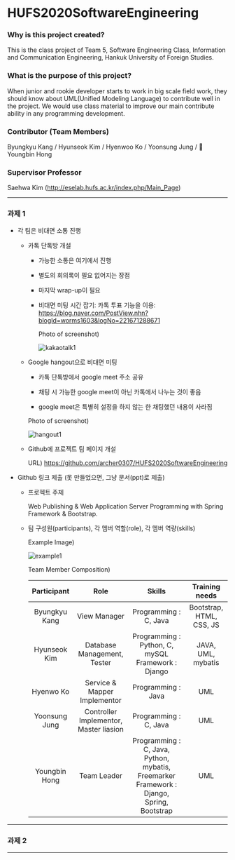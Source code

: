 # HUFS2020SoftwareEngineering

### Why is this project created?
This is the class project of Team 5, Software Engineering Class, Information and Communication Engineering, Hankuk University of Foreign Studies.

### What is the purpose of this project?
When junior and rookie developer starts to work in big scale field work, they should know about UML(Unified Modeling Language) to contribute well in the project. We would use class material to improve our main contribute ability in any programming development.

### Contributor (Team Members)
Byungkyu Kang / Hyunseok Kim / Hyenwoo Ko / Yoonsung Jung / 👑 Youngbin Hong

### Supervisor Professor
Saehwa Kim (http://eselab.hufs.ac.kr/index.php/Main_Page)

- - -

### 과제 1

* 각 팀은 비대면 소통 진행

   - 카톡 단톡방 개설

      - 가능한 소통은 여기에서 진행
      
      - 별도의 회의록이 필요 없어지는 장점
        
      - 마지막 wrap-up이 필요
      
      - 비대면 미팅 시간 잡기: 카톡 투표 기능을 이용: <br> https://blog.naver.com/PostView.nhn?blogId=worms1603&logNo=221671288671
      
         Photo of screenshot)

         ![kakaotalk1](https://github.com/archer0307/HUFS2020SoftwareEngineering/blob/master/images/kakaotalk1.png)
      
   - Google hangout으로 비대면 미팅

      - 카톡 단톡방에서 google meet 주소 공유
      
      - 채팅 시 가능한 google meet이 아닌 카톡에서 나누는 것이 좋음
      
      - google meet은 특별히 설정을 하지 않는 한 채팅했던 내용이 사라짐
      
      Photo of screenshot)
      
      ![hangout1](https://github.com/archer0307/HUFS2020SoftwareEngineering/blob/master/images/hangout1.png)
      
   - Github에 프로젝트 팀 페이지 개설
      
      URL) https://github.com/archer0307/HUFS2020SoftwareEngineering
   
* Github 링크 제출 (못 만들었으면, 그냥 문서(ppt)로 제출)

   - 프로젝트 주제
   
      Web Publishing & Web Application Server Programming with Spring Framework & Bootstrap.

   - 팀 구성원(participants), 각 멤버 역할(role), 각 멤버 역량(skills)
   
      Example Image)
   
      ![example1](https://github.com/archer0307/HUFS2020SoftwareEngineering/blob/master/images/example1.png)
   
      Team Member Composition)
   
      |Participant|Role|Skills|Training needs|
      |:---------:|:--:|:----:|:------------:|
      |Byungkyu Kang|View Manager|Programming : C, Java|Bootstrap, HTML, CSS, JS|
      |Hyunseok Kim|Database Management, Tester|Programming : Python, C, mySQL<br>Framework : Django|JAVA, UML, mybatis|
      |Hyenwo Ko|Service & Mapper Implementor|Programming : Java|UML|
      |Yoonsung Jung|Controller Implementor, Master liasion|Programming : C, Java|UML|
      |Youngbin Hong|Team Leader|Programming : C, Java, Python, mybatis, Freemarker<br>Framework : Django, Spring, Bootstrap|UML|
      
- - -

### 과제 2

- - -
